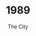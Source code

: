 ---
published: false
layout: "post"
title: "1989"
timeline: "false"
teaserText: "The story of the City of Vancouver’s measured public health response early in in the HIV/AIDS crisis and our Medical Health Officer who championed it."
subtitle: "The City"
video: "http://player.vimeo.com/video/69126194"
teaserImg: "1989-teaser.jpg"
featureImg: "1989-feature.jpg"

statistics:
- stat: "726"
  desc: "new diagnoses in BC, representing 24% of new Canadian diagnoses."
  link: "http://www.bccdc.ca/NR/rdonlyres/54BFF7F2-E283-4E72-BF2A-73EC2813F0D1/0/HIV_Annual_Report_2011_20111011.pdf"
  type: "pdf"

- stat: "850"
  desc: "HIV/AIDS deaths in Canada."
  link: "http://www.phac-aspc.gc.ca/aids-sida/publication/survreport/2009/dec/9-eng.php"
  type: "webpage"

- stat: "1.2"
  desc: "million worldwide AIDS deaths."
  link: "http://surviveaplague.com/"
  type: "webpage"

global:
- item: "US National committee on AIDS is created."
  link: "http://aids.gov/hiv-aids-basics/hiv-aids-101/aids-timeline/"
  type: "webpage"

- item: "5th International AIDS Conference takes place in Montreal, Canada (The Scientific and Social Challenge of AIDS)."
  link: "www.iasociety.org"
  type: "webpage"

- item: "Physicians start using 'combination therapy' as a treatment method."
  link: "http://www.avert.org/aids-history87-92.htm"
  type: "webpage"

- item: "AIDS becomes the leading death for men in New York under 40 years old."
  link: "http://surviveaplague.com/"
  type: "webpage"

national:
- item: "Fifth IAS (Montreal) Theme: Scientific and Social Challages."
  link: "http://www.projectremember.ca/TimeLine.aspx"
  type: "webpage"

- item: "First Aboriginal Conference on HIV/AIDS is held."
  link: "http://www.projectremember.ca/TimeLine.aspx"
  type: "webpage"

- item: "Canadian federal government offers to help fund comprehensive pilot programs that would include needle exchange services."
  link: "http://hpcpsdi.rutgers.edu/facilitator/SAP/downloads/articles%20and%20data/History+of+Needle+Exchange.pdf"
  type: "pdf"

year:
- item: "Polytechnique massacre."
  link: "http://www.guardian.co.uk/world/2012/dec/03/montreal-massacre-canadas-feminists-remember"
  type: "webpage"

- item: "Berlin Wall comes down -  East Germany opens checkpoints in the Berlin Wall."
  link: "http://www.youtube.com/watch?v=zmRPP2WXX0U"
  type: "video"

- item: "George H. W. Bush succeeds Ronald Reagan."
  link: "http://www.youtube.com/watch?v=363RukyuDGE"
  type: "video"

local:
- item: "The first of many Easter’s Sunday dinners are held at McLaren House for people living with HIV/AIDS. This organization later became known as 'A Loving Spoonful'."
  link: "http://www.alovingspoonful.org/files_2/aboutus.php"
  type: "website"
---